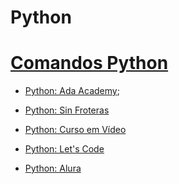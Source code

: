 # Python

# [Comandos Python](https://github.com/PamelaRondina/step-by-step/tree/main/python)

- [Python: Ada Academy](LINK);

- [Python: Sin Froteras](https://github.com/PamelaRondina/python/tree/main/python_sin_fronteras)
- [Python: Curso em Vídeo](https://github.com/PamelaRondina/python/tree/main/python_guanabara)
- [Python: Let's Code](https://github.com/PamelaRondina/python/tree/main/python_lets_code)
- [Python: Alura](https://github.com/PamelaRondina/python/tree/main/python_alura)
